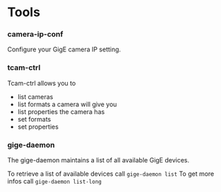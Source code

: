 
# Tools

### camera-ip-conf

Configure your GigE camera IP setting.

### tcam-ctrl

Tcam-ctrl allows you to

- list cameras
- list formats a camera will give you
- list properties the camera has
- set formats
- set properties

### gige-daemon

The gige-daemon maintains a list of all available GigE devices.

To retrieve a list of available devices call `gige-daemon list`
To get more infos call `gige-daemon list-long`
